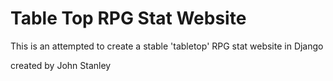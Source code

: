 # Table Top RPG Stat Website
This is an attempted to create a stable 'tabletop' RPG stat website in Django

created by John Stanley